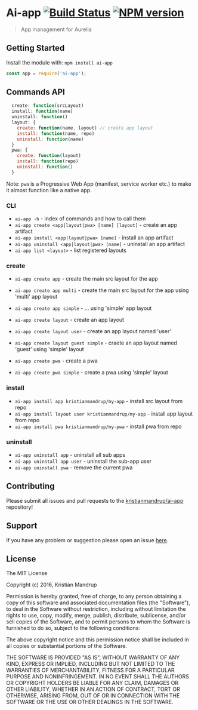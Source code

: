 # Ai-app [![Build Status](https://secure.travis-ci.org/kristianmandrup/ai-app.png?branch=master)](http://travis-ci.org/kristianmandrup/ai-app) [![NPM version](https://badge-me.herokuapp.com/api/npm/ai-app.png)](http://badges.enytc.com/for/npm/ai-app)

> App management for Aurelia

## Getting Started
Install the module with: `npm install ai-app`

```javascript
const app = require('ai-app');
```

## Commands API

```js
  create: function(srcLayout)
  install: function(name)
  uninstall: function()
  layout: {
    create: function(name, layout) // create app layout
    install: function(name, repo)
    uninstall: function(name)
  }
  pwa: {
    create: function(layout)
    install: function(repo)
    uninstall: function()
  }
```

Note: `pwa` is a Progressive Web App (manifest, service worker etc.) to make it almost function like a native app.

### CLI

- `ai-app -h` - index of commands and how to call them
- `ai-app create <app|layout|pwa> [name] [layout]` - create an app artifact
- `ai-app install <app|layout|pwa> [name]` - install an app artifact
- `ai-app uninstall <app|layout|pwa> [name]` - uninstall an app artifact
- `ai-app list <layout>` - list registered layouts

### create

- `ai-app create app` - create the main src layout for the app
- `ai-app create app multi` - create the main src layout for the app using 'multi' app layout 
- `ai-app create app simple` - ...  using 'simple' app layout

- `ai-app create layout` - create an app layout
- `ai-app create layout user` - create an app layout named 'user'
- `ai-app create layout guest simple` - craete an app layout named 'guest' using 'simple' layout

- `ai-app create pwa` - create a pwa
- `ai-app create pwa simple` - create a pwa using 'simple' layout

### install

- `ai-app install app kristianmandrup/my-app` - install src layout from repo 
- `ai-app install layout user kristianmandrup/my-app` - install app layout from repo
- `ai-app install pwa kristianmandrup/my-pwa` - install pwa from repo

### uninstall

- `ai-app uninstall app` - uninstall all sub apps
- `ai-app uninstall app user` - uninstall the sub-app user 
- `ai-app uninstall pwa` - remove the current pwa

## Contributing

Please submit all issues and pull requests to the [kristianmandrup/ai-app](https://github.com/kristianmandrup/ai-app) repository!

## Support
If you have any problem or suggestion please open an issue [here](https://github.com/kristianmandrup/ai-app/issues).

## License 

The MIT License

Copyright (c) 2016, Kristian Mandrup

Permission is hereby granted, free of charge, to any person
obtaining a copy of this software and associated documentation
files (the "Software"), to deal in the Software without
restriction, including without limitation the rights to use,
copy, modify, merge, publish, distribute, sublicense, and/or sell
copies of the Software, and to permit persons to whom the
Software is furnished to do so, subject to the following
conditions:

The above copyright notice and this permission notice shall be
included in all copies or substantial portions of the Software.

THE SOFTWARE IS PROVIDED "AS IS", WITHOUT WARRANTY OF ANY KIND,
EXPRESS OR IMPLIED, INCLUDING BUT NOT LIMITED TO THE WARRANTIES
OF MERCHANTABILITY, FITNESS FOR A PARTICULAR PURPOSE AND
NONINFRINGEMENT. IN NO EVENT SHALL THE AUTHORS OR COPYRIGHT
HOLDERS BE LIABLE FOR ANY CLAIM, DAMAGES OR OTHER LIABILITY,
WHETHER IN AN ACTION OF CONTRACT, TORT OR OTHERWISE, ARISING
FROM, OUT OF OR IN CONNECTION WITH THE SOFTWARE OR THE USE OR
OTHER DEALINGS IN THE SOFTWARE.

